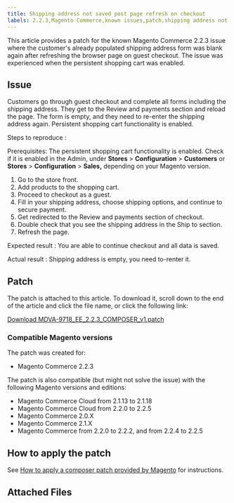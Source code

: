 ```yaml
---
title: Shipping address not saved post page refresh on checkout
labels: 2.2.3,Magento Commerce,known issues,patch,shipping address not saved,troubleshooting
---
```


This article provides a patch for the known Magento Commerce 2.2.3 issue where the customer's already populated shipping address form was blank again after refreshing the browser page on guest checkout. The issue was experienced when the persistent shopping cart was enabled.

## Issue

Customers go through guest checkout and complete all forms including the shipping address. They get to the Review and payments section and reload the page. The form is empty, and they need to re-enter the shipping address again. Persistent shopping cart functionality is enabled.

 <span class="wysiwyg-underline">Steps to reproduce</span> :

Prerequisites: The persistent shopping cart functionality is enabled. Check if it is enabled in the Admin, under **Stores** > **Configuration** > **Customers** or **Stores** > **Configuration** > **Sales,** depending on your Magento version.

1. Go to the store front.
1. Add products to the shopping cart.
1. Proceed to checkout as a guest.
1. Fill in your shipping address, choose shipping options, and continue to secure payment.
1. Get redirected to the Review and payments section of checkout.
1. Double check that you see the shipping address in the Ship to section.
1. Refresh the page.

 <span class="wysiwyg-underline">Expected result</span> : You are able to continue checkout and all data is saved.

 <span class="wysiwyg-underline">Actual result</span> : Shipping address is empty, you need to-renter it.

## Patch

The patch is attached to this article. To download it, scroll down to the end of the article and click the file name, or click the following link:

 [Download MDVA-9718\_EE\_2.2.3\_COMPOSER\_v1.patch](assets/MDVA-9718_EE_2.2.3_COMPOSER_v1.patch.zip) 

### Compatible Magento versions

The patch was created for:

* Magento Commerce 2.2.3

The patch is also compatible (but might not solve the issue) with the following Magento versions and editions:

* Magento Commerce Cloud from 2.1.13 to 2.1.18
* Magento Commerce Cloud from 2.2.0 to 2.2.5
* Magento Commerce 2.0.X
* Magento Commerce 2.1.X
* Magento Commerce from 2.2.0 to 2.2.2, and from 2.2.4 to 2.2.5

## How to apply the patch

See [How to apply a composer patch provided by Magento](https://support.magento.com/hc/en-us/articles/360028367731) for instructions.

## Attached Files
